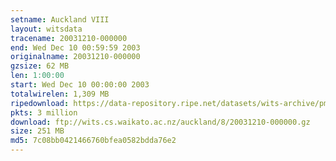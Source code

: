 ```yaml
---
setname: Auckland VIII
layout: witsdata
tracename: 20031210-000000
end: Wed Dec 10 00:59:59 2003
originalname: 20031210-000000
gzsize: 62 MB
len: 1:00:00
start: Wed Dec 10 00:00:00 2003
totalwirelen: 1,309 MB
ripedownload: https://data-repository.ripe.net/datasets/wits-archive/pma/long/auck/8//20031210-000000.gz
pkts: 3 million
download: ftp://wits.cs.waikato.ac.nz/auckland/8/20031210-000000.gz
size: 251 MB
md5: 7c08bb0421466760bfea0582bdda76e2
---
```

